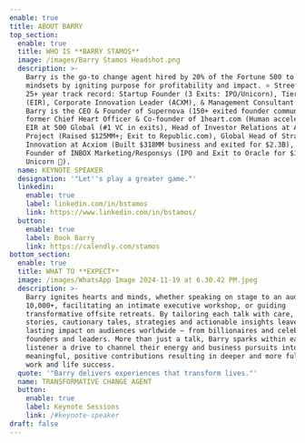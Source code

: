 ```yaml
---
enable: true
title: ABOUT BARRY
top_section:
  enable: true
  title: WHO IS **BARRY STAMOS**
  image: /images/Barry Stamos Headshot.png
  description: >-
    Barry is the go-to change agent hired by 20% of the Fortune 500 to transform
    mindsets by igniting purpose for profitability and impact. ⭐️ Street creds:
    25+ year track record: Startup Founder (3 Exits: IPO/Unicorn), Tier 1 VC
    (EIR), Corporate Innovation Leader (ACXM), & Management Consultant (Big 4).
    Barry is the CEO & Founder of Supernova (150+ exited founder community),
    former Chief Heart Officer & Co-founder of 1heart.com (Human accelerator),
    EIR at 500 Global (#1 VC in exits), Head of Investor Relations at Arora
    Project (Raised $125MM+; Exit to Republic.com), Global Head of Strategy &
    Innovation at Acxiom (Built $318MM business and exited for $2.3B), and
    Founder of INBOX Marketing/Responsys (IPO and Exit to Oracle for $1.6B;
    Unicorn 🦄). 
  name: KEYNOTE SPEAKER
  designation: '"Let''s play a greater game."'
  linkedin:
    enable: true
    label: linkedin.com/in/bstamos
    link: https://www.linkedin.com/in/bstamos/
  button:
    enable: true
    label: Book Barry
    link: https://calendly.com/stamos
bottom_section:
  enable: true
  title: WHAT TO **EXPECT**
  image: /images/WhatsApp Image 2024-11-19 at 6.30.42 PM.jpeg
  description: >-
    Barry ignites hearts and minds, whether speaking on stage to an audience of
    10,000+, facilitating an intimate executive workshop, or guiding
    transformative offsite retreats. By tailoring each talk with care, his
    stories, cautionary tales, strategies and actionable insights leave a
    lasting impact on audiences worldwide — from billionaires and celebrities to
    founders and leaders. More than just a talk, Barry sparks within each
    listener a drive to channel their energy and business pursuits into
    meaningful, positive contributions resulting in deeper and more fulfilling
    work and life success.
  quote: '"Barry delivers experiences that transform lives."'
  name: TRANSFORMATIVE CHANGE AGENT
  button:
    enable: true
    label: Keynote Sessions
    link: /#keynote-speaker
draft: false
---
```

